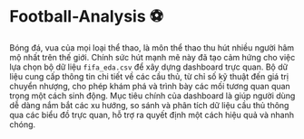 # Football-Analysis ⚽
Bóng đá, vua của mọi loại thể thao, là môn thể thao thu hút nhiều người hâm mộ nhất trên
thế giới. Chính sức hút mạnh mẽ này đã tạo cảm hứng cho việc lựa chọn bộ dữ liệu
``fifa_eda.csv`` để xây dựng dashboard trực quan. Bộ dữ liệu cung cấp thông tin chi tiết về các
cầu thủ, từ chỉ số kỹ thuật đến giá trị chuyển nhượng, cho phép khám phá và trình bày
các mối tương quan quan trọng một cách sinh động. Mục tiêu chính của dashboard là giúp người
dùng dễ dàng nắm bắt các xu hướng, so sánh và phân tích dữ liệu cầu thủ thông qua các biểu đồ
trực quan, hỗ trợ ra quyết định một cách hiệu quả và nhanh chóng.


